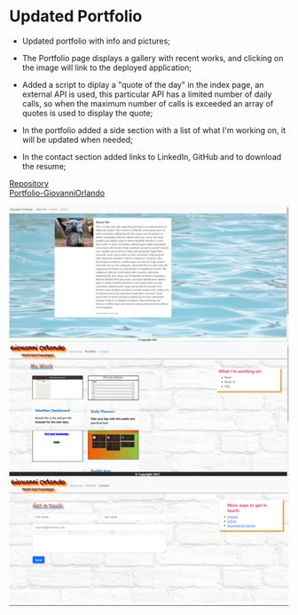 # Updated Portfolio

- Updated portfolio with info and pictures;

- The Portfolio page displays a gallery with recent works, and clicking on the image will link to the deployed application;

- Added a script to diplay a "quote of the day" in the index page, an external API is used, this particular API has a limited number of daily calls, so when the maximum number of calls is exceeded an array of quotes is used to display the quote;

- In the portfolio added a side section with a list of what I'm working on, it will be updated when needed;

- In the contact section added links to LinkedIn, GitHub and to download the resume;

[Repository](https://github.com/Gio86krt)\
[Portfolio-GiovanniOrlando](https://gio86krt.github.io/Responsiveness-Portfolio/)

![screenshot index](/assets/index.png)
![screenshot portfolio](/assets/portfolio.png)
![screenshot contacts](/assets/contacts.png)

